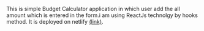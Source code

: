 This is simple Budget Calculator application in which user add the all amount which is entered in the form.i am using ReactJs technolgy by hooks method. 
It is deployed on netlify [ (link)](https://budget-calculator82.netlify.app).
